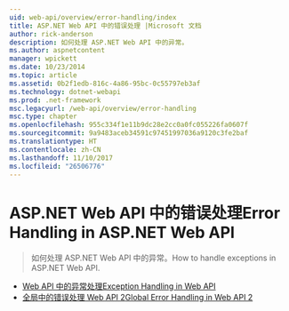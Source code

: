```yaml
---
uid: web-api/overview/error-handling/index
title: ASP.NET Web API 中的错误处理 |Microsoft 文档
author: rick-anderson
description: 如何处理 ASP.NET Web API 中的异常。
ms.author: aspnetcontent
manager: wpickett
ms.date: 10/23/2014
ms.topic: article
ms.assetid: 0b2f1edb-816c-4a86-95bc-0c55797eb3af
ms.technology: dotnet-webapi
ms.prod: .net-framework
msc.legacyurl: /web-api/overview/error-handling
msc.type: chapter
ms.openlocfilehash: 955c334f1e11b9dc28e2cc0a0fc055226fa0607f
ms.sourcegitcommit: 9a9483aceb34591c97451997036a9120c3fe2baf
ms.translationtype: HT
ms.contentlocale: zh-CN
ms.lasthandoff: 11/10/2017
ms.locfileid: "26506776"
---
```

<a name="error-handling-in-aspnet-web-api"></a><span data-ttu-id="db8e0-103">ASP.NET Web API 中的错误处理</span><span class="sxs-lookup"><span data-stu-id="db8e0-103">Error Handling in ASP.NET Web API</span></span>
====================
> <span data-ttu-id="db8e0-104">如何处理 ASP.NET Web API 中的异常。</span><span class="sxs-lookup"><span data-stu-id="db8e0-104">How to handle exceptions in ASP.NET Web API.</span></span>


- [<span data-ttu-id="db8e0-105">Web API 中的异常处理</span><span class="sxs-lookup"><span data-stu-id="db8e0-105">Exception Handling in Web API</span></span>](exception-handling.md)
- [<span data-ttu-id="db8e0-106">全局中的错误处理 Web API 2</span><span class="sxs-lookup"><span data-stu-id="db8e0-106">Global Error Handling in Web API 2</span></span>](web-api-global-error-handling.md)
